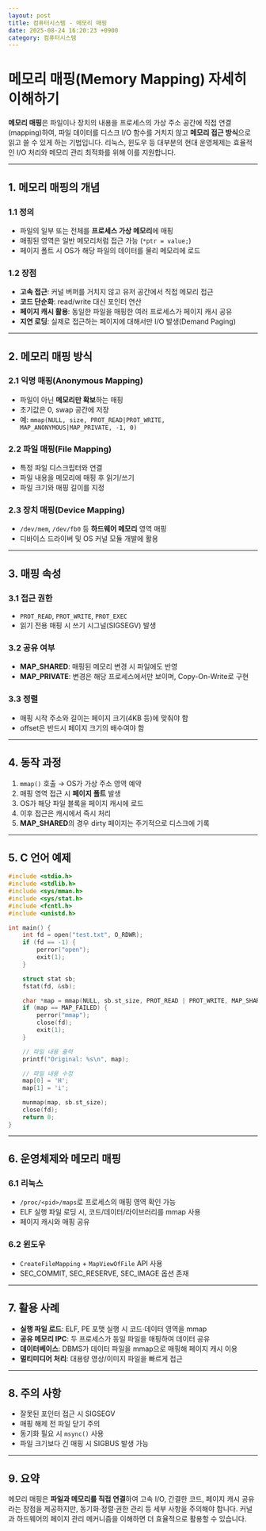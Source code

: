 ```yaml
---
layout: post
title: 컴퓨터시스템 - 메모리 매핑
date: 2025-08-24 16:20:23 +0900
category: 컴퓨터시스템
---
```

# 메모리 매핑(Memory Mapping) 자세히 이해하기

**메모리 매핑**은 파일이나 장치의 내용을 프로세스의 가상 주소 공간에 직접 연결(mapping)하여, 파일 데이터를 디스크 I/O 함수를 거치지 않고 **메모리 접근 방식**으로 읽고 쓸 수 있게 하는 기법입니다. 리눅스, 윈도우 등 대부분의 현대 운영체제는 효율적인 I/O 처리와 메모리 관리 최적화를 위해 이를 지원합니다.

---

## 1. 메모리 매핑의 개념

### 1.1 정의
- 파일의 일부 또는 전체를 **프로세스 가상 메모리**에 매핑
- 매핑된 영역은 일반 메모리처럼 접근 가능 (`*ptr = value;`)
- 페이지 폴트 시 OS가 해당 파일의 데이터를 물리 메모리에 로드

### 1.2 장점
- **고속 접근**: 커널 버퍼를 거치지 않고 유저 공간에서 직접 메모리 접근
- **코드 단순화**: read/write 대신 포인터 연산
- **페이지 캐시 활용**: 동일한 파일을 매핑한 여러 프로세스가 페이지 캐시 공유
- **지연 로딩**: 실제로 접근하는 페이지에 대해서만 I/O 발생(Demand Paging)

---

## 2. 메모리 매핑 방식

### 2.1 익명 매핑(Anonymous Mapping)
- 파일이 아닌 **메모리만 확보**하는 매핑
- 초기값은 0, swap 공간에 저장
- 예: `mmap(NULL, size, PROT_READ|PROT_WRITE, MAP_ANONYMOUS|MAP_PRIVATE, -1, 0)`

### 2.2 파일 매핑(File Mapping)
- 특정 파일 디스크립터와 연결
- 파일 내용을 메모리에 매핑 후 읽기/쓰기
- 파일 크기와 매핑 길이를 지정

### 2.3 장치 매핑(Device Mapping)
- `/dev/mem`, `/dev/fb0` 등 **하드웨어 메모리** 영역 매핑
- 디바이스 드라이버 및 OS 커널 모듈 개발에 활용

---

## 3. 매핑 속성

### 3.1 접근 권한
- `PROT_READ`, `PROT_WRITE`, `PROT_EXEC`
- 읽기 전용 매핑 시 쓰기 시그널(SIGSEGV) 발생

### 3.2 공유 여부
- **MAP_SHARED**: 매핑된 메모리 변경 시 파일에도 반영
- **MAP_PRIVATE**: 변경은 해당 프로세스에서만 보이며, Copy-On-Write로 구현

### 3.3 정렬
- 매핑 시작 주소와 길이는 페이지 크기(4KB 등)에 맞춰야 함
- offset은 반드시 페이지 크기의 배수여야 함

---

## 4. 동작 과정

1. `mmap()` 호출 → OS가 가상 주소 영역 예약
2. 매핑 영역 접근 시 **페이지 폴트** 발생
3. OS가 해당 파일 블록을 페이지 캐시에 로드
4. 이후 접근은 캐시에서 즉시 처리
5. **MAP_SHARED**의 경우 dirty 페이지는 주기적으로 디스크에 기록

---

## 5. C 언어 예제

```c
#include <stdio.h>
#include <stdlib.h>
#include <sys/mman.h>
#include <sys/stat.h>
#include <fcntl.h>
#include <unistd.h>

int main() {
    int fd = open("test.txt", O_RDWR);
    if (fd == -1) {
        perror("open");
        exit(1);
    }

    struct stat sb;
    fstat(fd, &sb);

    char *map = mmap(NULL, sb.st_size, PROT_READ | PROT_WRITE, MAP_SHARED, fd, 0);
    if (map == MAP_FAILED) {
        perror("mmap");
        close(fd);
        exit(1);
    }

    // 파일 내용 출력
    printf("Original: %s\n", map);

    // 파일 내용 수정
    map[0] = 'H';
    map[1] = 'i';

    munmap(map, sb.st_size);
    close(fd);
    return 0;
}
```

---

## 6. 운영체제와 메모리 매핑

### 6.1 리눅스
- `/proc/<pid>/maps`로 프로세스의 매핑 영역 확인 가능
- ELF 실행 파일 로딩 시, 코드/데이터/라이브러리를 mmap 사용
- 페이지 캐시와 매핑 공유

### 6.2 윈도우
- `CreateFileMapping` + `MapViewOfFile` API 사용
- SEC_COMMIT, SEC_RESERVE, SEC_IMAGE 옵션 존재

---

## 7. 활용 사례

- **실행 파일 로드**: ELF, PE 포맷 실행 시 코드·데이터 영역을 mmap
- **공유 메모리 IPC**: 두 프로세스가 동일 파일을 매핑하여 데이터 공유
- **데이터베이스**: DBMS가 데이터 파일을 mmap으로 매핑해 페이지 캐시 이용
- **멀티미디어 처리**: 대용량 영상/이미지 파일을 빠르게 접근

---

## 8. 주의 사항

- 잘못된 포인터 접근 시 SIGSEGV
- 매핑 해제 전 파일 닫기 주의
- 동기화 필요 시 `msync()` 사용
- 파일 크기보다 긴 매핑 시 SIGBUS 발생 가능

---

## 9. 요약

메모리 매핑은 **파일과 메모리를 직접 연결**하여 고속 I/O, 간결한 코드, 페이지 캐시 공유라는 장점을 제공하지만, 동기화·정렬·권한 관리 등 세부 사항을 주의해야 합니다. 커널과 하드웨어의 페이지 관리 메커니즘을 이해하면 더 효율적으로 활용할 수 있습니다.